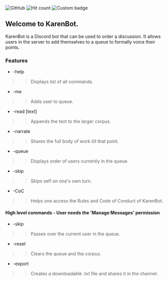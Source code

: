 ![GitHub](https://img.shields.io/github/license/orectique/KarenBot) ![Hit count](https://hits.vercel.app/orectique/karenbot.svg) ![Custom badge](https://img.shields.io/endpoint?color=light-blue&label=Add%20me%20to%20your%20Server&logo=Discord&style=social&url=%2Fdiscord.com%2Fapi%2Foauth2%2Fauthorize%3Fclient_id%3D873981661187039263%26permissions%3D100352%26scope%3Dbot)

## Welcome to KarenBot.

KarenBot is a Discord bot that can be used to order a discussion. It allows users in the server to add themselves to a queue to formally voice their points.

### Features

- -help
>> Displays list of all commands.
- -me
>> Adds user to queue.
- -read [text]
>> Appends the text to the larger corpus.
- -narrate
>> Shares the full body of work till that point.
- -queue
>> Displays order of users currently in the queue.
- -skip
>> Skips self on one's own turn.
- -CoC
>> Helps one access the Rules and Code of Conduct of KarenBot.

#### High level commands - User needs the 'Manage Messages' permission
- -skip
>> Passes over the current user in the queue.
- -reset
>> Clears the queue and the corpus.
- -export
>> Creates a downloadable .txt file and shares it in the channel.
